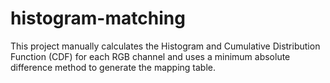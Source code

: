 # histogram-matching
This project manually calculates the Histogram and Cumulative Distribution Function (CDF) for each RGB channel and uses a minimum absolute difference method to generate the mapping table.

